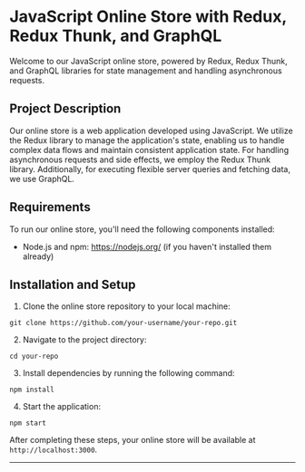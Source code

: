 # JavaScript Online Store with Redux, Redux Thunk, and GraphQL

Welcome to our JavaScript online store, powered by Redux, Redux Thunk, and GraphQL libraries for state management and handling asynchronous requests.

## Project Description

Our online store is a web application developed using JavaScript. We utilize the Redux library to manage the application's state, enabling us to handle complex data flows and maintain consistent application state. For handling asynchronous requests and side effects, we employ the Redux Thunk library. Additionally, for executing flexible server queries and fetching data, we use GraphQL.

## Requirements

To run our online store, you'll need the following components installed:

- Node.js and npm: https://nodejs.org/ (if you haven't installed them already)

## Installation and Setup

1. Clone the online store repository to your local machine:

```
git clone https://github.com/your-username/your-repo.git
```

2. Navigate to the project directory:

```
cd your-repo
```

3. Install dependencies by running the following command:

```
npm install
```

4. Start the application:

```
npm start
```

After completing these steps, your online store will be available at `http://localhost:3000`.

---
